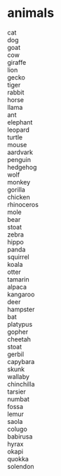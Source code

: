 # animals
cat  
dog  
goat  
cow  
giraffe  
lion  
gecko  
tiger  
rabbit  
horse  
llama  
ant  
elephant  
leopard  
turtle  
mouse  
aardvark  
penguin  
hedgehog  
wolf  
monkey  
gorilla  
chicken  
rhinoceros  
mole  
bear  
stoat  
zebra  
hippo  
panda  
squirrel  
koala  
otter  
tamarin  
alpaca  
kangaroo  
deer  
hampster  
bat  
platypus  
gopher  
cheetah  
stoat   
gerbil  
capybara  
skunk  
wallaby  
chinchilla  
tarsier  
numbat  
fossa  
lemur  
saola  
colugo  
babirusa  
hyrax  
okapi  
quokka  
solendon  
